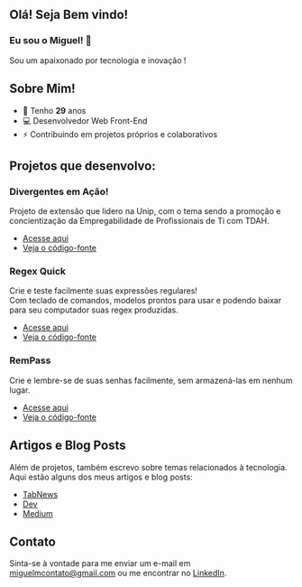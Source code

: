 ## Olá! Seja Bem vindo!
### Eu sou o Miguel! 👋

Sou um apaixonado por tecnologia e inovação !

## Sobre Mim!
  - 🎉 Tenho **29** anos
  - 💻 Desenvolvedor Web Front-End
  - ⚡ Contribuindo em projetos próprios e colaborativos

## Projetos que desenvolvo:

### Divergentes em Ação!

Projeto de extensão que lidero na Unip, com o tema sendo a promoção e concientização da Empregabilidade de Profissionais de Ti com TDAH.<br>

- [Acesse aqui](https://divergentesemacao.github.io/website/)
- [Veja o código-fonte](https://github.com/divergentesemacao/website)

### Regex Quick

Crie e teste facilmente suas expressões regulares!<br>
Com teclado de comandos, modelos prontos para usar e podendo baixar para seu computador suas regex produzidas.<br>

- [Acesse aqui](https://migmoroni.github.io/RegexQuick/)
- [Veja o código-fonte](https://github.com/migmoroni/RegexQuick)
  
### RemPass

Crie e lembre-se de suas senhas facilmente, sem armazená-las em nenhum lugar.<br>

- [Acesse aqui](https://rempass.com)
- [Veja o código-fonte](https://github.com/migmoroni/remember-password)
  
## Artigos e Blog Posts

Além de projetos, também escrevo sobre temas relacionados à tecnologia. Aqui estão alguns dos meus artigos e blog posts:

- [TabNews](https://tabnews.com.br/migmoroni)
- [Dev](https://dev.to/migmoroni)
- [Medium](https://medium.com/@migmoroni)

## Contato

Sinta-se à vontade para me enviar um e-mail em miguelmcontato@gmail.com ou me encontrar no [LinkedIn](https://linkedin.com/migmoroni).
